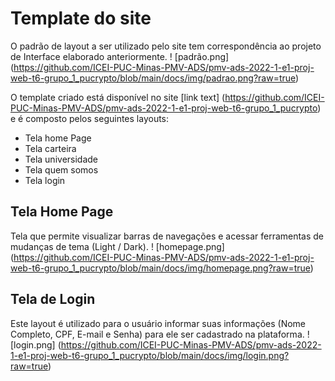 # Template do site

O padrão de layout a ser utilizado pelo site tem correspondência ao projeto de Interface elaborado anteriormente. 
! [padrão.png] (https://github.com/ICEI-PUC-Minas-PMV-ADS/pmv-ads-2022-1-e1-proj-web-t6-grupo_1_pucrypto/blob/main/docs/img/padrao.png?raw=true)

O template criado está disponível no site [link text] (https://github.com/ICEI-PUC-Minas-PMV-ADS/pmv-ads-2022-1-e1-proj-web-t6-grupo_1_pucrypto) e é composto pelos seguintes layouts:

* Tela home Page 
* Tela carteira 
* Tela universidade 
* Tela quem somos  
* Tela login

## Tela Home Page

Tela que permite visualizar barras de navegações e acessar ferramentas de mudanças de tema (Light / Dark).
! [homepage.png] (https://github.com/ICEI-PUC-Minas-PMV-ADS/pmv-ads-2022-1-e1-proj-web-t6-grupo_1_pucrypto/blob/main/docs/img/homepage.png?raw=true)

## Tela de Login 

Este layout é utilizado para o usuário informar suas informações (Nome Completo, CPF, E-mail e Senha) para ele ser cadastrado na plataforma. 
! [login.png] (https://github.com/ICEI-PUC-Minas-PMV-ADS/pmv-ads-2022-1-e1-proj-web-t6-grupo_1_pucrypto/blob/main/docs/img/login.png?raw=true)
